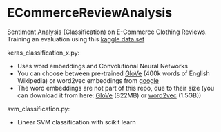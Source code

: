 # ECommerceReviewAnalysis

Sentiment Analysis (Classification) on E-Commerce Clothing Reviews.
Training an evaluation using this [kaggle data set](https://www.kaggle.com/nicapotato/womens-ecommerce-clothing-reviews)

keras_classification_x.py:
- Uses word embeddings and Convolutional Neural Networks
- You can choose between pre-trained [GloVe](https://nlp.stanford.edu/projects/glove/) (400k words of English Wikipedia) or word2vec embeddings from [google](https://code.google.com/archive/p/word2vec/)
- The word embeddings are not part of this repo, due to their size (you can download it from here: [GloVe](http://nlp.stanford.edu/data/glove.6B.zip) (822MB) or [word2vec](https://drive.google.com/file/d/0B7XkCwpI5KDYNlNUTTlSS21pQmM/edit) (1.5GB))

svm_classification.py:
- Linear SVM classification with scikit learn